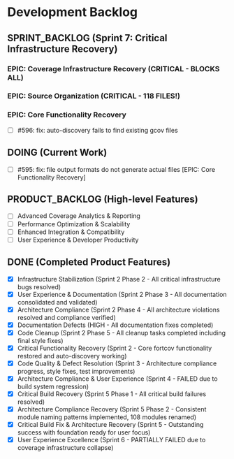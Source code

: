 # Development Backlog

## SPRINT_BACKLOG (Sprint 7: Critical Infrastructure Recovery)

### EPIC: Coverage Infrastructure Recovery (CRITICAL - BLOCKS ALL)

### EPIC: Source Organization (CRITICAL - 118 FILES!)

### EPIC: Core Functionality Recovery
- [ ] #596: fix: auto-discovery fails to find existing gcov files

## DOING (Current Work)
- [ ] #595: fix: file output formats do not generate actual files [EPIC: Core Functionality Recovery]

## PRODUCT_BACKLOG (High-level Features)
- [ ] Advanced Coverage Analytics & Reporting
- [ ] Performance Optimization & Scalability  
- [ ] Enhanced Integration & Compatibility
- [ ] User Experience & Developer Productivity

## DONE (Completed Product Features)
- [x] Infrastructure Stabilization (Sprint 2 Phase 2 - All critical infrastructure bugs resolved)
- [x] User Experience & Documentation (Sprint 2 Phase 3 - All documentation consolidated and validated)
- [x] Architecture Compliance (Sprint 2 Phase 4 - All architecture violations resolved and compliance verified)
- [x] Documentation Defects (HIGH - All documentation fixes completed)
- [x] Code Cleanup (Sprint 2 Phase 5 - All cleanup tasks completed including final style fixes)
- [x] Critical Functionality Recovery (Sprint 2 - Core fortcov functionality restored and auto-discovery working)
- [x] Code Quality & Defect Resolution (Sprint 3 - Architecture compliance progress, style fixes, test improvements)
- [x] Architecture Compliance & User Experience (Sprint 4 - FAILED due to build system regression)
- [x] Critical Build Recovery (Sprint 5 Phase 1 - All critical build failures resolved)
- [x] Architecture Compliance Recovery (Sprint 5 Phase 2 - Consistent module naming patterns implemented, 108 modules renamed)
- [x] Critical Build Fix & Architecture Recovery (Sprint 5 - Outstanding success with foundation ready for user focus)
- [x] User Experience Excellence (Sprint 6 - PARTIALLY FAILED due to coverage infrastructure collapse)
